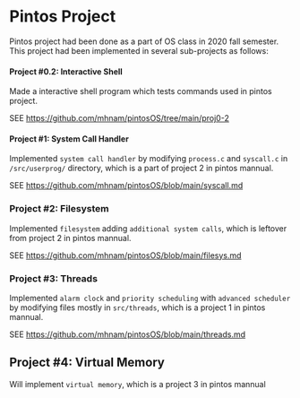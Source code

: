 # Pintos Project
 
Pintos project had been done as a part of OS class in 2020 fall semester. This project had been implemented in several sub-projects as follows:

#### Project #0.2: Interactive Shell
Made a interactive shell program which tests commands used in pintos project.

SEE https://github.com/mhnam/pintosOS/tree/main/proj0-2

#### Project #1: System Call Handler
Implemented ``system call handler`` by modifying ``process.c`` and ``syscall.c`` in ``/src/userprog/`` directory, which is a part of project 2 in pintos mannual.

SEE https://github.com/mhnam/pintosOS/blob/main/syscall.md

### Project #2: Filesystem
Implemented ``filesystem`` adding ``additional system calls``, which is leftover from project 2 in pintos mannual.

SEE https://github.com/mhnam/pintosOS/blob/main/filesys.md

### Project #3: Threads
Implemented ``alarm clock`` and ``priority scheduling`` with ``advanced scheduler`` by modifying files mostly in ``src/threads``, which is a project 1 in pintos mannual.

SEE https://github.com/mhnam/pintosOS/blob/main/threads.md

## Project #4: Virtual Memory
Will implement ``virtual memory``, which is a project 3 in pintos mannual
